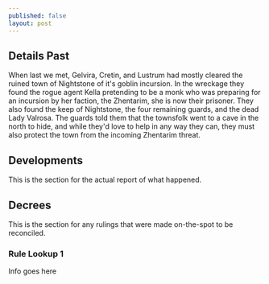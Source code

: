 ```yaml
---
published: false
layout: post
---
```

## Details Past

When last we met,  Gelvira, Cretin, and Lustrum had mostly cleared the ruined town of Nightstone of it's goblin incursion. In the wreckage they found the rogue agent Kella pretending to be a monk who was preparing for an incursion by her faction, the Zhentarim, she is now their prisoner. They also found the keep of Nightstone, the four remaining guards, and the dead Lady Valrosa. The guards told them that the townsfolk went to a cave in the north to hide, and while they'd love to help in any way they can, they must also protect the town from the incoming Zhentarim threat.

## Developments

This is the section for the actual report of what happened.

## Decrees

This is the section for any rulings that were made on-the-spot to be reconciled.

### Rule Lookup 1

Info goes here

